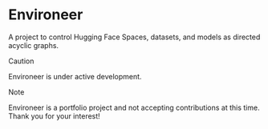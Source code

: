 # Environeer

A project to control Hugging Face Spaces, datasets, and models as directed acyclic graphs.

> [!CAUTION]
> Environeer is under active development.

> [!NOTE]
> Environeer is a portfolio project and not accepting contributions at this time. Thank you for your interest!